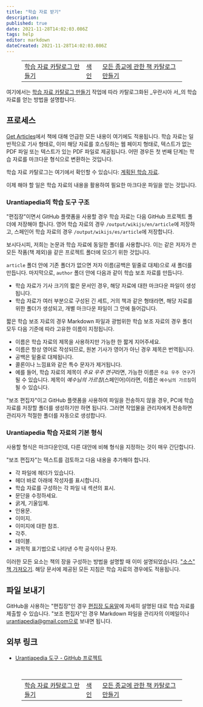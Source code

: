 ```yaml
---
title: "학습 자료 받기"
description: 
published: true
date: 2021-11-28T14:02:03.086Z
tags: help
editor: markdown
dateCreated: 2021-11-28T14:02:03.086Z
---
```


<figure class="table chapter-navigator">
  <table>
    <tbody>
      <tr>
        <td><a href="/ko/help/github_studyaids_catalog">학습 자료 카탈로그 만들기</a></td>
        <td><a href="/ko/help">색인</a></td>
        <td><a href="/ko/help/github_religious_books_catalog">모든 종교에 관한 책 카탈로그 만들기</a></td>
      </tr>
    </tbody>
  </table>
</figure>

여기에서는 [학습 자료 카탈로그 만들기](/ko/help/github_studyaids_catalog) 작업에 따라 카탈로그화된 _우란시아 서_의 학습 자료를 얻는 방법을 설명합니다.

## 프로세스

[Get Articles](/ko/help/github_articles_markdown)에서 책에 대해 언급한 모든 내용이 여기에도 적용됩니다. 학습 자료는 일반적으로 기사 형태로, 이미 해당 자료를 호스팅하는 웹 페이지 형태로, 텍스트가 없는 PDF 파일 또는 텍스트가 있는 PDF 파일로 제공됩니다. 어떤 경우든 첫 번째 단계는 학습 자료를 마크다운 형식으로 변환하는 것입니다.

학습 자료 카탈로그는 여기에서 확인할 수 있습니다: [계획된 학습 자료](/ko/index/study_aids).

이제 해야 할 일은 학습 자료의 내용을 활용하여 필요한 마크다운 파일을 얻는 것입니다.

### Urantiapedia의 학습 도구 구조

"편집장"이면서 GitHub 플랫폼을 사용할 경우 학습 자료는 다음 GitHub 프로젝트 폴더에 저장해야 합니다. 영어 학습 자료의 경우 `/output/wikijs/en/article`에 저장하고, 스페인어 학습 자료의 경우 `/output/wikijs/es/article`에 저장합니다.

보시다시피, 저희는 논문과 학습 자료에 동일한 폴더를 사용합니다. 이는 같은 저자가 쓴 모든 작품(책 제외)을 같은 프로젝트 폴더에 모으기 위한 것입니다.

`article` 폴더 안에 기존 폴더가 없으면 저자 이름(공백은 밑줄로 대체)으로 새 폴더를 만듭니다. 마지막으로, `author` 폴더 안에 다음과 같이 학습 보조 자료를 만듭니다.
- 학습 자료가 기사 크기의 짧은 문서인 경우, 해당 자료에 대한 마크다운 파일이 생성됩니다.
- 학습 자료가 여러 부분으로 구성된 긴 세트, 거의 책과 같은 형태라면, 해당 자료를 위한 폴더가 생성되고, 개별 마크다운 파일이 그 안에 들어갑니다.


짧은 학습 보조 자료의 경우 Markdown 파일과 광범위한 학습 보조 자료의 경우 폴더 모두 다음 기준에 따라 고유한 이름이 지정됩니다.
- 이름은 학습 자료의 제목을 사용하지만 가능한 한 짧게 지어주세요.
- 이름은 항상 영어로 작성되므로, 원본 기사가 영어가 아닌 경우 제목은 번역됩니다.
- 공백은 밑줄로 대체됩니다.
- 콜론이나 느낌표와 같은 특수 문자가 제거됩니다.
- 예를 들어, 학습 자료의 제목이 *주요 우주 연구*라면, 가능한 이름은 `주요 우주 연구`가 될 수 있습니다. 제목이 *예수님의 가르침*(스페인어)이라면, 이름은 `예수님의 가르침`이 될 수 있습니다.

"보조 편집자"이고 GitHub 플랫폼을 사용하여 파일을 전송하지 않을 경우, PC에 학습 자료를 저장할 폴더를 생성하기만 하면 됩니다. 그러면 작업물을 관리자에게 전송하면 관리자가 적절한 폴더를 자동으로 생성합니다.


### Urantiapedia 학습 자료의 기본 형식

사용할 형식은 마크다운인데, 다른 대안에 비해 형식을 지정하는 것이 매우 간단합니다.

"보조 편집자"는 텍스트를 검토하고 다음 내용을 추가해야 합니다.
- 각 파일에 헤더가 있습니다.
- 헤더 바로 아래에 작성자를 표시합니다.
- 학습 자료를 구성하는 각 파일 내 섹션의 표시.
- 문단을 수정하세요.
- 굵게, 기울임체.
- 인용문.
- 이미지.
- 이미지에 대한 참조.
- 각주.
- 테이블.
- 과학적 표기법으로 나타낸 수학 공식이나 문자.

이러한 모든 요소는 책의 장을 구성하는 방법을 설명할 때 이미 설명되었습니다. ["소스" 책 가져오기](/ko/help/github_sourcebooks_markdown). 해당 문서에 제공된 모든 지침은 학습 자료의 경우에도 적용됩니다.

## 파일 보내기

GitHub을 사용하는 "편집장"인 경우 [편집장 도움말](/ko/help/github)에 자세히 설명된 대로 학습 자료를 제출할 수 있습니다. "보조 편집자"인 경우 Markdown 파일을 관리자의 이메일이나 urantiapedia@gmail.com으로 보내면 됩니다.

## 외부 링크

- [Urantiapedia 도구 - GitHub 프로젝트](https://github.com/JanHerca/urantiapedia)


<br>

<figure class="table chapter-navigator">
  <table>
    <tbody>
      <tr>
        <td><a href="/ko/help/github_studyaids_catalog">학습 자료 카탈로그 만들기</a></td>
        <td><a href="/ko/help">색인</a></td>
        <td><a href="/ko/help/github_religious_books_catalog">모든 종교에 관한 책 카탈로그 만들기</a></td>
      </tr>
    </tbody>
  </table>
</figure>